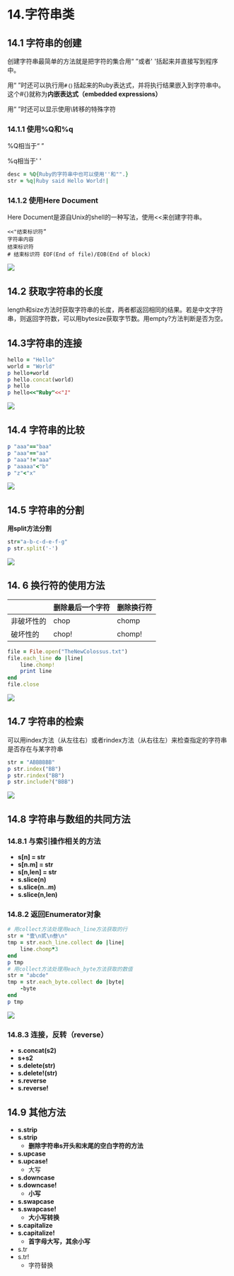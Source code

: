 # 14.字符串类

## 14.1 字符串的创建

创建字符串最简单的方法就是把字符的集合用“ ”或者' '括起来并直接写到程序中。

用“ ”时还可以执行用`#｛｝`括起来的Ruby表达式，并将执行结果嵌入到字符串中。这个\#{}就称为**内嵌表达式（embedded expressions）**

用“ ”时还可以显示使用\转移的特殊字符

### 14.1.1 使用%Q和%q

%Q相当于“ ”

%q相当于' '

```ruby
desc = %Q{Ruby的字符串中也可以使用''和"".} 
str = %q|Ruby said Hello World!|
```

### 14.1.2 使用Here Document

Here Document是源自Unix的shell的一种写法，使用&lt;&lt;来创建字符串。

```text
<<"结束标识符”                                                                          
字符串内容
结束标识符
# 结束标识符 EOF(End of file)/EOB(End of block)
```

![](../.gitbook/assets/image%20%2842%29.png)

## 14.2 获取字符串的长度

length和size方法时获取字符串的长度，两者都返回相同的结果。若是中文字符串，则返回字符数，可以用bytesize获取字节数。用empty?方法判断是否为空。

## 14.3字符串的连接

```ruby
hello = "Hello"
world = "World"
p hello+world
p hello.concat(world)
p hello
p hello<<"Ruby"<<"1"
```

![](../.gitbook/assets/image%20%2862%29.png)

## 14.4 字符串的比较

```ruby
p "aaa"=="baa"
p "aaa"=="aa"
p "aaa"!="aaa"
p "aaaaa"<"b"
p "z"<"x"
```

![](../.gitbook/assets/image%20%28218%29.png)

## 14.5 字符串的分割

**用split方法分割**

```ruby
str="a-b-c-d-e-f-g"
p str.split('-')
```

![](../.gitbook/assets/image%20%2854%29.png)

## **14. 6 换行符的使用方法**

|  | **删除最后一个字符** | 删除换行符 |
| :--- | :--- | :--- |
| 非破坏性的 | chop | chomp |
| 破坏性的 | chop! | chomp! |

```ruby
file = File.open("TheNewColossus.txt")
file.each_line do |line|
	line.chomp!
	print line
end
file.close
```

![](../.gitbook/assets/image%20%28199%29.png)

## 14.7 字符串的检索

可以用index方法（从左往右）或者rindex方法（从右往左）来检查指定的字符串是否存在与某字符串

```ruby
str = "ABBBBBB"
p str.index("BB")
p str.rindex("BB")
p str.include?("BBB")
```

![](../.gitbook/assets/image%20%28170%29.png)

## 14.8 字符串与数组的共同方法

### 14.8.1 与索引操作相关的方法

* **s\[n\] = str**
* **s\[n.m\] = str**
* **s\[n,len\] = str**
* **s.slice\(n\)**
* **s.slice\(n..m\)**
* **s.slice\(n,len\)**

### 14.8.2 返回Enumerator对象

```ruby
# 用collect方法处理用each_line方法获取的行
str = "壹\n贰\n叁\n"
tmp = str.each_line.collect do |line|
	line.chomp*3
end
p tmp
# 用collect方法处理用each_byte方法获取的数值
str = "abcde"
tmp = str.each_byte.collect do |byte|
	-byte
end
p tmp
```

![](../.gitbook/assets/image%20%2835%29.png)

### 14.8.3 连接，反转（reverse）

* **s.concat\(s2\)**
* **s+s2**
* **s.delete\(str\)**
* **s.delete!\(str\)**
* **s.reverse**
* **s.reverse!**

## 14.9 其他方法

* **s.strip**
* **s.strip**
  * **删除字符串s开头和末尾的空白字符的方法**
* **s.upcase**
* **s.upcase!**
  * 大写
* **s.downcase**
* **s.downcase!**
  * **小写**
* **s.swapcase**
* **s.swapcase!**
  * **大小写转换**
* **s.capitalize**
* **s.capitalize!**
  * **首字母大写，其余小写**
* s.tr
* s.tr!
  * 字符替换

